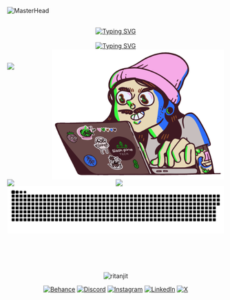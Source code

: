 ![MasterHead](https://openseauserdata.com/files/84dada0a5dcfd790700df3dd87897aef.gif)

</br>

<!-- Heading === Greeting -->
<div align="center">
<span><a href="https://git.io/typing-svg"><img src="https://readme-typing-svg.demolab.com?font=Fira+Code&weight=600&size=32&duration=3000&pause=5000&color=f54089&center=true&vCenter=true&width=600&height=35&lines=Hey+there%F0%9F%91%8B%2C+I'm+Ritanjit" alt="Typing SVG" /></a></span>
</div>

<br/>

<!-- Sub Heading === about me -->
<div align="center">
<a href="https://git.io/typing-svg"><img src="https://readme-typing-svg.demolab.com?font=Fira+Code&weight=500&size=16&duration=6000&pause=5000&color=0BF7FF&center=true&vCenter=true&width=1000&height=20&lines=Just+an+AI+obsessed+with+human+interaction+design." alt="Typing SVG" /></a>
</div>

<!-- coding image gif -->
<img align="right" alt="Coding" width="400" src="https://github.com/Ritanjit/Ritanjit/blob/c178a7673c499651709c9a58a816273abc4f5594/img.gif">

<!-- -->

<!-- most used languages -->
<br/><img aling="left" src="https://github-readme-stats.vercel.app/api/top-langs/?username=technologyhell&theme=radical&hide_border=true&include_all_commits=true&count_private=true&layout=compact" width="45%" /><br/>

<!-- line -->
<h1></h1>

<!-- Stats -->
<div align="center">
<img align="left" src="https://github-readme-stats.vercel.app/api?username=Ritanjit&theme=radical&hide_border=true&include_all_commits=true&count_private=true" width="45%" />
<img align="right" src="https://github-readme-streak-stats.herokuapp.com/?user=Ritanjit&theme=radical&hide_border=true" width="50%" /></br></br>
</div>

<br/><br/>

<!-- line -->
<h1></h1>

<!-- Snake Animation -->
<div align="center">
    
  ![snake gif](https://github.com/Ritanjit/Ritanjit/blob/output/github-snake-dark.svg)
</div>

<!-- line and space -->
<h1></h1></br></br>

<!-- profile views -->
<p align="center"> <img src="https://komarev.com/ghpvc/?username=ritanjit&label=Profile%20views&color=0e75b6&style=flat" alt="ritanjit" /> </p>

<!-- Social connections -->
<div align="center">
 
[![Behance](https://img.shields.io/badge/Behance-1769ff?logo=behance&logoColor=white)](https://www.behance.net/ritanjitdas) [![Discord](https://img.shields.io/badge/Discord-%237289DA.svg?logo=discord&logoColor=white)](https://discord.gg/6ME9TDt) [![Instagram](https://img.shields.io/badge/Instagram-%23E4405F.svg?logo=Instagram&logoColor=white)](https://instagram.com/technologyhell) [![LinkedIn](https://img.shields.io/badge/LinkedIn-%230077B5.svg?logo=linkedin&logoColor=white)](https://www.linkedin.com/in/ritanjit-das-530b7b216/) [![X](https://img.shields.io/badge/X-black.svg?logo=X&logoColor=white)](https://x.com/rtnjt_designs)

</div>

